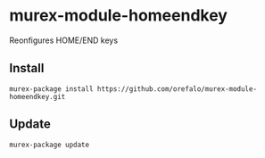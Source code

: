 # murex-module-homeendkey

Reonfigures HOME/END keys

## Install

```shell
murex-package install https://github.com/orefalo/murex-module-homeendkey.git
```

## Update

```shell
murex-package update
```
